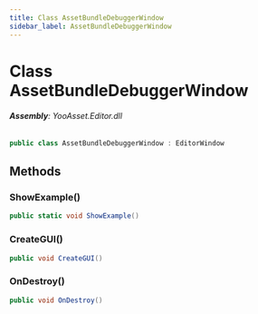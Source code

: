 ```yaml
---
title: Class AssetBundleDebuggerWindow
sidebar_label: AssetBundleDebuggerWindow
---
```

# Class AssetBundleDebuggerWindow


###### **Assembly**: YooAsset.Editor.dll

```csharp title="Declaration"
public class AssetBundleDebuggerWindow : EditorWindow
```
## Methods
### ShowExample()


```csharp title="Declaration"
public static void ShowExample()
```
### CreateGUI()


```csharp title="Declaration"
public void CreateGUI()
```
### OnDestroy()


```csharp title="Declaration"
public void OnDestroy()
```
